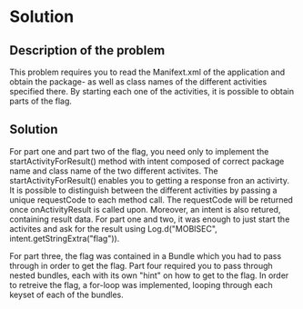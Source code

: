 # Solution

## Description of the problem

This problem requires you to read the Manifext.xml of the application and obtain the package- as well as class names of the different activities specified there. By starting each one of the activities, it is possible to obtain parts of the flag.

## Solution

For part one and part two of the flag, you need only to implement the startActivityForResult() method with intent composed of correct package name and class name of the two different activites. The startActivityForResult() enables you to getting a response fron an activirty. It is possible to distinguish between the different activities by passing a unique requestCode to each method call. The requestCode will be returned once onActivityResult is called upon. Moreover, an intent is also retured, containing result data. For part one and two, it was enough to just start the activites and ask for the result using Log.d("MOBISEC", intent.getStringExtra("flag")). 

For part three, the flag was contained in a Bundle which you had to pass through in order to get the flag. Part four required you to pass through nested bundles, each with its own "hint" on how to get to the flag. In order to retreive the flag, a for-loop was implemented, looping through each keyset of each of the bundles. 
